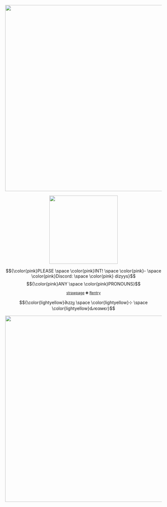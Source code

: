 </p>
<p align="center">
<img width=600 src="https://github.com/user-attachments/assets/4bc2c925-8f97-4260-a7de-402e4e17a1db"
</p>
</p>

<p align="center">
<img width=220 src="https://github.com/user-attachments/assets/83e0030d-0d35-4a2a-9db1-968ff7d9a640"
</p>

 
<div align="center">

<div align="center">
  <div align="center">


$${\color{pink}PLEASE \space \color{pink}INT! \space \color{pink}- \space \color{pink}Discord: \space \color{pink} dizyys}$$
$${\color{pink}ANY \space \color{pink}PRONOUNS}$$ 

 <sup>[strawpage](https://diizy.straw.page) ✚ [Rentry](https://rentry.co/7x7ozd9q)
<p align="center">
$${\color{lightyellow}∂ιᴢᴢყ \space \color{lightyellow}⊹ \space \color{lightyellow}ԃɾєαмєɾ}$$

</p>
<p align="center">
<img width=600 src="https://github.com/user-attachments/assets/c6cc7da3-e312-42fe-b56b-34e47265adb9"
</p>
